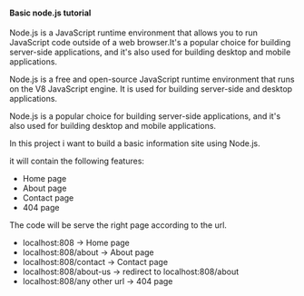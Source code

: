 #### Basic node.js tutorial

Node.js is a JavaScript runtime environment that allows you to run JavaScript code outside of a web browser.It's a popular choice for building server-side applications, and it's also used for building desktop and mobile applications.

Node.js is a free and open-source JavaScript runtime environment that runs on the V8 JavaScript engine. It is used for building server-side and desktop applications.

Node.js is a popular choice for building server-side applications, and it's also used for building desktop and mobile applications.

In this project i want to build a basic information site using Node.js.

it will contain the following features:

- Home page
- About page
- Contact page
- 404 page

The code will be serve the right page according to the url.

- localhost:808 -> Home page
- localhost:808/about -> About page
- localhost:808/contact -> Contact page
- localhost:808/about-us -> redirect to localhost:808/about
- localhost:808/any other url -> 404 page
